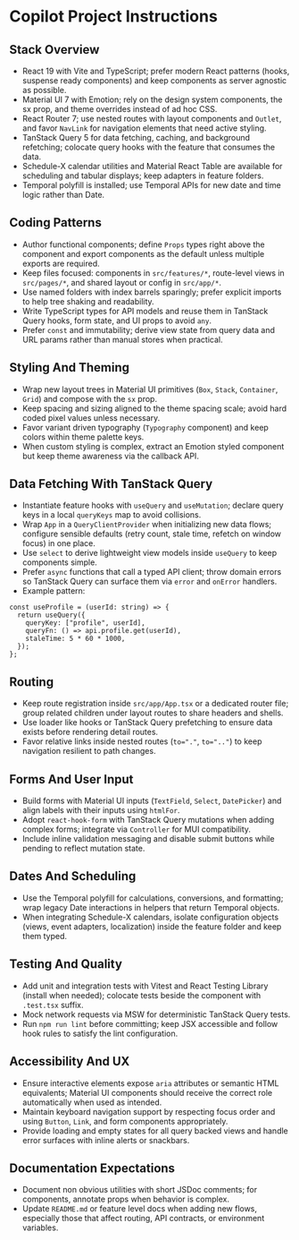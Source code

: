 # Copilot Project Instructions

## Stack Overview

- React 19 with Vite and TypeScript; prefer modern React patterns (hooks, suspense ready components) and keep components as server agnostic as possible.
- Material UI 7 with Emotion; rely on the design system components, the sx prop, and theme overrides instead of ad hoc CSS.
- React Router 7; use nested routes with layout components and `Outlet`, and favor `NavLink` for navigation elements that need active styling.
- TanStack Query 5 for data fetching, caching, and background refetching; colocate query hooks with the feature that consumes the data.
- Schedule-X calendar utilities and Material React Table are available for scheduling and tabular displays; keep adapters in feature folders.
- Temporal polyfill is installed; use Temporal APIs for new date and time logic rather than Date.

## Coding Patterns

- Author functional components; define `Props` types right above the component and export components as the default unless multiple exports are required.
- Keep files focused: components in `src/features/*`, route-level views in `src/pages/*`, and shared layout or config in `src/app/*`.
- Use named folders with index barrels sparingly; prefer explicit imports to help tree shaking and readability.
- Write TypeScript types for API models and reuse them in TanStack Query hooks, form state, and UI props to avoid `any`.
- Prefer `const` and immutability; derive view state from query data and URL params rather than manual stores when practical.

## Styling And Theming

- Wrap new layout trees in Material UI primitives (`Box`, `Stack`, `Container`, `Grid`) and compose with the `sx` prop.
- Keep spacing and sizing aligned to the theme spacing scale; avoid hard coded pixel values unless necessary.
- Favor variant driven typography (`Typography` component) and keep colors within theme palette keys.
- When custom styling is complex, extract an Emotion styled component but keep theme awareness via the callback API.

## Data Fetching With TanStack Query

- Instantiate feature hooks with `useQuery` and `useMutation`; declare query keys in a local `queryKeys` map to avoid collisions.
- Wrap `App` in a `QueryClientProvider` when initializing new data flows; configure sensible defaults (retry count, stale time, refetch on window focus) in one place.
- Use `select` to derive lightweight view models inside `useQuery` to keep components simple.
- Prefer `async` functions that call a typed API client; throw domain errors so TanStack Query can surface them via `error` and `onError` handlers.
- Example pattern:

```tsx
const useProfile = (userId: string) => {
  return useQuery({
    queryKey: ["profile", userId],
    queryFn: () => api.profile.get(userId),
    staleTime: 5 * 60 * 1000,
  });
};
```

## Routing

- Keep route registration inside `src/app/App.tsx` or a dedicated router file; group related children under layout routes to share headers and shells.
- Use loader like hooks or TanStack Query prefetching to ensure data exists before rendering detail routes.
- Favor relative links inside nested routes (`to="."`, `to=".."`) to keep navigation resilient to path changes.

## Forms And User Input

- Build forms with Material UI inputs (`TextField`, `Select`, `DatePicker`) and align labels with their inputs using `htmlFor`.
- Adopt `react-hook-form` with TanStack Query mutations when adding complex forms; integrate via `Controller` for MUI compatibility.
- Include inline validation messaging and disable submit buttons while pending to reflect mutation state.

## Dates And Scheduling

- Use the Temporal polyfill for calculations, conversions, and formatting; wrap legacy Date interactions in helpers that return Temporal objects.
- When integrating Schedule-X calendars, isolate configuration objects (views, event adapters, localization) inside the feature folder and keep them typed.

## Testing And Quality

- Add unit and integration tests with Vitest and React Testing Library (install when needed); colocate tests beside the component with `.test.tsx` suffix.
- Mock network requests via MSW for deterministic TanStack Query tests.
- Run `npm run lint` before committing; keep JSX accessible and follow hook rules to satisfy the lint configuration.

## Accessibility And UX

- Ensure interactive elements expose `aria` attributes or semantic HTML equivalents; Material UI components should receive the correct role automatically when used as intended.
- Maintain keyboard navigation support by respecting focus order and using `Button`, `Link`, and form components appropriately.
- Provide loading and empty states for all query backed views and handle error surfaces with inline alerts or snackbars.

## Documentation Expectations

- Document non obvious utilities with short JSDoc comments; for components, annotate props when behavior is complex.
- Update `README.md` or feature level docs when adding new flows, especially those that affect routing, API contracts, or environment variables.
